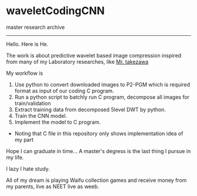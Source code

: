 # waveletCodingCNN
master research archive
_______

Hello. Here is He.

The work is about predictive wavelet based image compression inspired from many of my Laboratory researches, like [Mr. takezawa](https://github.com/bamboosteam/n1cnn)


My workflow is

1. Use python to convert downloaded images to P2-PGM which is required format as input of our coding C program.
2. Run a python script to batchly run C program, decompose all images for train/validation
3. Extract training data from decomposed 5level DWT by python.
4. Train the CNN model.
5. Implement the model to C program.
- Noting that C file in this repository only shows implementation idea of my part

Hope I can graduate in time... A master's degress is the last thing I pursue in my life.

I lazy I hate study.

All of my dream is playing Waifu collection games and receive money from my parents, live as NEET live as weeb.

